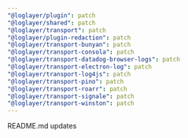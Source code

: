 ```yaml
---
"@loglayer/plugin": patch
"@loglayer/shared": patch
"@loglayer/transport": patch
"@loglayer/plugin-redaction": patch
"@loglayer/transport-bunyan": patch
"@loglayer/transport-consola": patch
"@loglayer/transport-datadog-browser-logs": patch
"@loglayer/transport-electron-log": patch
"@loglayer/transport-log4js": patch
"@loglayer/transport-pino": patch
"@loglayer/transport-roarr": patch
"@loglayer/transport-signale": patch
"@loglayer/transport-winston": patch
---
```


README.md updates
